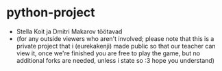 # python-project
* Stella Koit ja Dmitri Makarov töötavad
* (for any outside viewers who aren't involved; please note that this is a private project that i (eurekakenji) made public so that our teacher can view it, once we're finished you are free to play the game, but no additional forks are needed, unless i state so :3 hope you understand)
